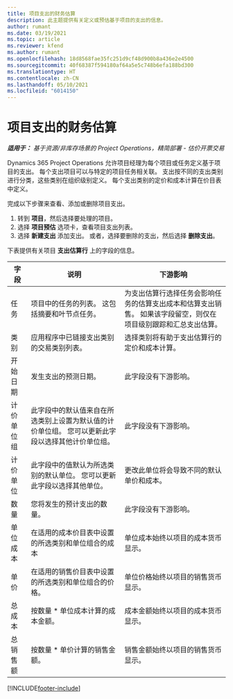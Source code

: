 ```yaml
---
title: 项目支出的财务估算
description: 此主题提供有关定义或预估基于项目的支出的信息。
author: rumant
ms.date: 03/19/2021
ms.topic: article
ms.reviewer: kfend
ms.author: rumant
ms.openlocfilehash: 18d8568fae35fc251d9cf48d900b8a436e2e4500
ms.sourcegitcommit: 40f68387f594180af64a5e5c748b6efa188bd300
ms.translationtype: HT
ms.contentlocale: zh-CN
ms.lasthandoff: 05/10/2021
ms.locfileid: "6014150"
---
```

# <a name="financial-estimates-for-expenses-on-projects"></a>项目支出的财务估算
_**适用于：** 基于资源/非库存场景的 Project Operations，精简部署 - 估价开票交易_

Dynamics 365 Project Operations 允许项目经理为每个项目或任务定义基于项目的支出。 每个支出项目可以与特定的项目任务相关联。 支出按不同的支出类别进行分类，这些类别在组织级别定义。 每个支出类别的定价和成本计算在价目表中定义。 

完成以下步骤来查看、添加或删除项目支出。

1. 转到 **项目**，然后选择要处理的项目。
2. 选择 **项目预估** 选项卡，查看项目支出列表。
3. 选择 **新建支出** 添加支出。 或者，选择要删除的支出，然后选择 **删除支出**。

下表提供有关项目 **支出估算行** 上的字段的信息。 

| **字段** | **说明** | **下游影响** |
| --- | --- | --- |
| 任务 | 项目中的任务的列表。 这包括摘要和叶节点任务。 | 为支出估算行选择任务会影响任务的估算支出成本和估算支出销售。 如果该字段留空，则仅在项目级别跟踪和汇总支出估算。 |
| 类别 | 应用程序中已链接支出类别的交易类别列表。 | 选择类别将有助于支出估算行的定价和成本计算。 |
| 开始日期 | 发生支出的预测日期。 | 此字段没有下游影响。 |
| 计价单位组 | 此字段中的默认值来自在所选类别上设置为默认值的计价单位组。 您可以更新此字段以选择其他计价单位组。 | 此字段没有下游影响。 |
| 计价单位 | 此字段中的值默认为所选类别的默认单位。 您可以更新此字段以选择其他单位。 | 更改此单位将会导致不同的默认单价和成本。 |
| 数量 | 您将发生的预计支出的数量。 | 此字段没有下游影响。 |
| 单位成本 | 在适用的成本价目表中设置的所选类别和单位组合的成本 | 单位成本始终以项目的成本货币显示。 |
| 单价 | 在适用的销售价目表中设置的所选类别和单位组合的价格。 | 单位价格始终以项目的销售货币显示。 |
| 总成本 | 按数量 \* 单位成本计算的成本金额。| 成本金额始终以项目的成本货币显示。 |
| 总销售额 | 按数量 \* 单价计算的销售金额。 | 销售金额始终以项目的销售货币显示。 |


[!INCLUDE[footer-include](../includes/footer-banner.md)]
